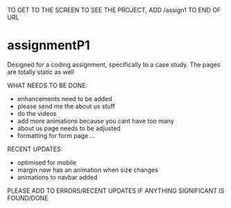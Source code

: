 TO GET TO THE SCREEN TO SEE THE PROJECT, ADD /assign1 TO END OF URL

# assignmentP1
Designed for a coding assignment, specifically to a case study.
The pages are totally static as well

WHAT NEEDS TO BE DONE:
- enhancements need to be added
- please send me the about us stuff
- do the videos
- add more animations because you cant have too many
- about us page needs to be adjusted
- formatting for form page
...

RECENT UPDATES:
- optimised for mobile
- margin now has an animation when size changes
- animations to navbar added


PLEASE ADD TO ERRORS/RECENT UPDATES IF ANYTHING SIGNIFICANT IS FOUND/DONE
